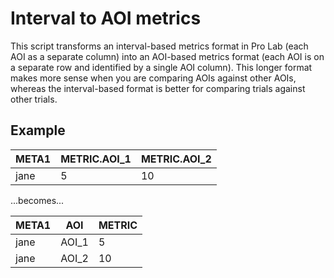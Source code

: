 # Interval to AOI metrics

This script transforms an interval-based metrics format in Pro Lab (each AOI as a separate column) into an AOI-based metrics format (each AOI is on a separate row and identified by a single AOI column). This longer format makes more sense when you are comparing AOIs against other AOIs, whereas the interval-based format is better for comparing trials against other trials.

## Example
META1 | METRIC.AOI_1 | METRIC.AOI_2
--- | ---   | ---
jane  | 5 | 10

...becomes...

META1 | AOI | METRIC
--- | ---   | ---
jane | AOI_1 | 5 
jane | AOI_2 | 10


